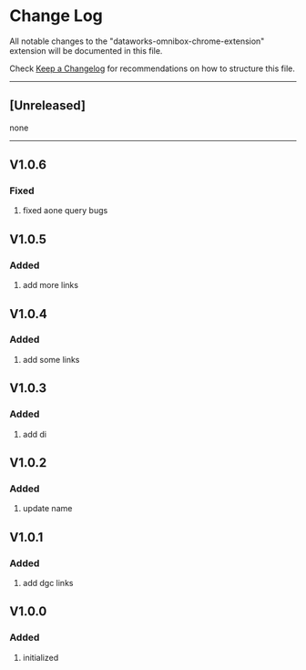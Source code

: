 # Change Log

All notable changes to the "dataworks-omnibox-chrome-extension" extension will be documented in this file.

Check [Keep a Changelog](http://keepachangelog.com/) for recommendations on how to structure this file.

--------------------------------------------------------------------
## [Unreleased]
none

---------------------------------------------------------------------

## V1.0.6
### Fixed
1. fixed aone query bugs

## V1.0.5
### Added
1. add more links

## V1.0.4
### Added
1. add some links

## V1.0.3
### Added
1. add di

## V1.0.2
### Added
1. update name

## V1.0.1
### Added
1. add dgc links

## V1.0.0
### Added
1. initialized
